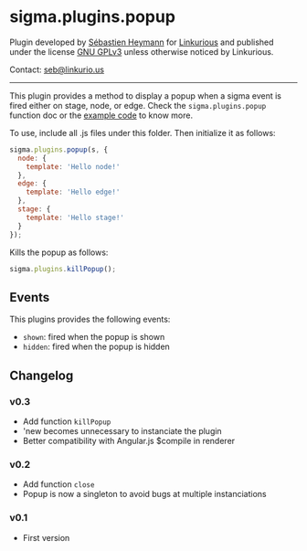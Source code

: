 sigma.plugins.popup
=====================

Plugin developed by [Sébastien Heymann](https://github.com/sheymann) for [Linkurious](https://github.com/Linkurious) and published under the license [GNU GPLv3](LICENSE) unless otherwise noticed by Linkurious.

Contact: seb@linkurio.us

---

This plugin provides a method to display a popup when a sigma event is fired either on stage, node, or edge. Check the `sigma.plugins.popup` function doc or the [example code](../../examples/popup.html) to know more.

To use, include all .js files under this folder. Then initialize it as follows:

````javascript
sigma.plugins.popup(s, {
  node: {
    template: 'Hello node!'
  },
  edge: {
    template: 'Hello edge!'
  },
  stage: {
    template: 'Hello stage!'
  }
});
````

Kills the popup as follows:

````javascript
sigma.plugins.killPopup();
````

## Events

This plugins provides the following events:
* `shown`: fired when the popup is shown
* `hidden`: fired when the popup is hidden

## Changelog

### v0.3

  * Add function `killPopup`
  * 'new becomes unnecessary to instanciate the plugin
  * Better compatibility with Angular.js $compile in renderer

### v0.2

  * Add function `close`
  * Popup is now a singleton to avoid bugs at multiple instanciations

### v0.1

  * First version
